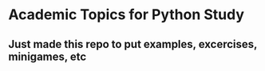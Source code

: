 # Academic Topics for Python Study

## Just made this repo to put examples, excercises, minigames, etc 

